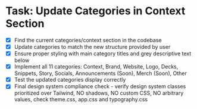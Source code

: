 # Task: Update Categories in Context Section

- [x] Find the current categories/context section in the codebase
- [x] Update categories to match the new structure provided by user
- [x] Ensure proper styling with main category titles and grey descriptive text below
- [x] Implement all 11 categories: Context, Brand, Website, Logo, Decks, Snippets, Story, Socials, Announcements (Soon), Merch (Soon), Other
- [x] Test the updated categories display correctly
- [x] Final design system compliance check - verify design system classes prioritized over Tailwind, NO shadows, NO custom CSS, NO arbitrary values, check theme.css, app.css and typography.css